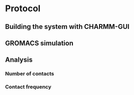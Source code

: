 # Protocol

## Building the system with CHARMM-GUI

## GROMACS simulation

## Analysis

### Number of contacts

### Contact frequency
